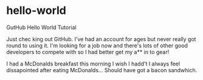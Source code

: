 # hello-world
GutHub Hello World Tutorial

Just chec king out GitHub. I've had an account for ages but never really got round to using it. I'm looking for a job now and there's lots of other good developers to compete with so I had better get my a** in to gear! 

I had a McDonalds breakfast this morning I wish I hadd't I always feel dissapointed after eating McDonalds...  Should have got a bacon sandwhich.
